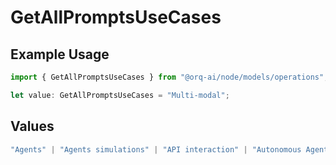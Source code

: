 # GetAllPromptsUseCases

## Example Usage

```typescript
import { GetAllPromptsUseCases } from "@orq-ai/node/models/operations";

let value: GetAllPromptsUseCases = "Multi-modal";
```

## Values

```typescript
"Agents" | "Agents simulations" | "API interaction" | "Autonomous Agents" | "Chatbots" | "Classification" | "Code understanding" | "Code writing" | "Documents QA" | "Conversation" | "Extraction" | "Multi-modal" | "Self-checking" | "SQL" | "Summarization" | "Tagging"
```